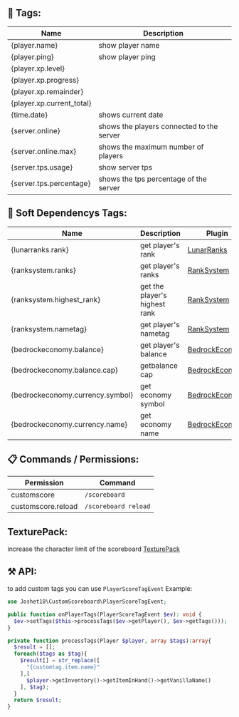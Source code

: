 ## 📜 Tags:
| Name                     | Description                                |
|--------------------------|--------------------------------------------|
| {player.name}            | show player name                           |
| {player.ping}            | show player ping                           |
| {player.xp.level}        |                                            |
| {player.xp.progress}     |                                            |
| {player.xp.remainder}    |                                            |
| {player.xp.current_total}|                                            |
| {time.date}              | shows current date                         |
| {server.online}          | shows the players connected to the server  |
| {server.online.max}      | shows the maximum number of players        |
| {server.tps.usage}       | show server tps                            |
| {server.tps.percentage}  | shows the tps percentage of the server     |

## 📜 Soft Dependencys Tags:
| Name                     | Description              | Plugin                   |
|--------------------------|--------------------------|--------------------------|
| {lunarranks.rank}        | get player's rank        | [LunarRanks](https://poggit.pmmp.io/p/LunarRanks)|
| {ranksystem.ranks}       | get player's ranks       | [RankSystem](https://poggit.pmmp.io/p/RankSystem)|
| {ranksystem.highest_rank}| get the player's highest rank | [RankSystem](https://poggit.pmmp.io/p/RankSystem)|
| {ranksystem.nametag}     | get player's nametag     | [RankSystem](https://poggit.pmmp.io/p/RankSystem)|
| {bedrockeconomy.balance} | get player's balance     | [BedrockEconomy](https://poggit.pmmp.io/p/BedrockEconomy) |
| {bedrockeconomy.balance.cap} | getbalance cap       | [BedrockEconomy](https://poggit.pmmp.io/p/BedrockEconomy) |
| {bedrockeconomy.currency.symbol} | get economy symbol | [BedrockEconomy](https://poggit.pmmp.io/p/BedrockEconomy) |
| {bedrockeconomy.currency.name} | get economy name   | [BedrockEconomy](https://poggit.pmmp.io/p/BedrockEconomy) |

## 📋 Commands / Permissions:
| Permission         | Command                |
|--------------------|------------------------|
| customscore        | `/scoreboard`          |
| customscore.reload | `/scoreboard reload`   |

## TexturePack:
  increase the character limit of the scoreboard
  [TexturePack](https://github.com/Joshet18/CustomScore/blob/main/CustomScoreTexturePack.zip)

## ⚒ API:
  to add custom tags you can use `PlayerScoreTagEvent`
  Example:
  ```php
  use Joshet18\CustomScoreboard\PlayerScoreTagEvent;

  public function onPlayerTags(PlayerScoreTagEvent $ev): void {
    $ev->setTags($this->processTags($ev->getPlayer(), $ev->getTags()));
  }

  private function processTags(Player $player, array $tags):array{
    $result = [];
    foreach($tags as $tag){
      $result[] = str_replace([
        "{customtag.item.name}"
      ],[
        $player->getInventory()->getItemInHand()->getVanillaName()
      ], $tag);
    }
    return $result;
  }
  ```

